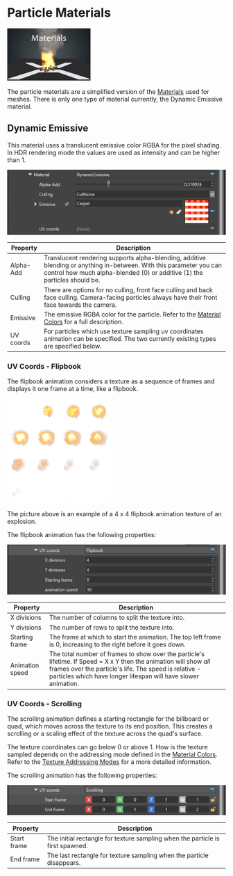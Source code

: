 # Particle Materials

![images/particles-reference-materials-0.png](images/particles-reference-materials-0.png) 

The particle materials are a simplified version of the [Materials](../../../graphics/graphics-reference/materials-reference/index.md) used for meshes. There is only one type of material currently, the Dynamic Emissive material.

## Dynamic Emissive

This material uses a translucent emissive color RGBA for the pixel shading. In HDR rendering mode the values are used as intensity and can be higher than 1.

![images/particles-reference-materials-1.png](images/particles-reference-materials-1.png)


| Property            | Description                                                                                                     |
|---------------------|-----------------------------------------------------------------------------------------------------------------|
| Alpha-Add           | Translucent rendering supports alpha-blending, additive blending or anything in-between. With this parameter you can control how much alpha-blended (0) or additive (1) the particles should be.         |
| Culling             | There are options for no culling, front face culling and back face culling. Camera-facing particles always have their front face towards the camera.                                         |
| Emissive            | The emissive RGBA color for the particle. Refer to the [Material Colors](../../../graphics/graphics-reference/materials-reference/material-colors.md) for a full description.       |
| UV coords           | For particles which use texture sampling uv coordinates animation can be specified. The two currently existing types are specified below.                                                           |


### UV Coords - Flipbook

The flipbook animation considers a texture as a sequence of frames and displays it one frame at a time, like a flipbook.

![images/particles-reference-materials-4.png](images/particles-reference-materials-4.png)

The picture above is an example of a 4 x 4 flipbook animation texture of an explosion.

The flipbook animation has the following properties:

![images/particles-reference-materials-2.png](images/particles-reference-materials-2.png)

| Property            | Description                                                                                                     |
|---------------------|-----------------------------------------------------------------------------------------------------------------|
| X divisions         | The number of columns to split the texture into.                                                                |
| Y divisions         | The number of rows to split the texture into.                                                                   |
| Starting frame      | The frame at which to start the animation. The top left frame is 0, increasing to the right before it goes down.|
| Animation speed     | The total number of frames to show over the particle's lifetime. If Speed = X x Y then the animation will show *all* frames over the particle's life. The speed is relative - particles which have longer lifespan will have slower animation.                        |



### UV Coords - Scrolling

The scrolling animation defines a starting rectangle for the billboard or quad, which moves across the texture to its end position. This creates a scrolling or a scaling effect of the texture across the quad's surface.

The texture coordinates can go below 0 or above 1. How is the texture sampled depends on the addressing mode defined in the [Material Colors](../../../graphics/graphics-reference/materials-reference/material-colors.md). Refer to the [Texture Addressing Modes](http://tinyurl.com/TextureAddressingModes) for a more detailed information.

The scrolling animation has the following properties:

![images/particles-reference-materials-3.png](images/particles-reference-materials-3.png)


| Property            | Description                                                                                                     |
|---------------------|-----------------------------------------------------------------------------------------------------------------|
| Start frame         | The initial rectangle for texture sampling when the particle is first spawned.                                  |
| End frame           | The last rectangle for texture sampling when the particle disappears.                                           |

